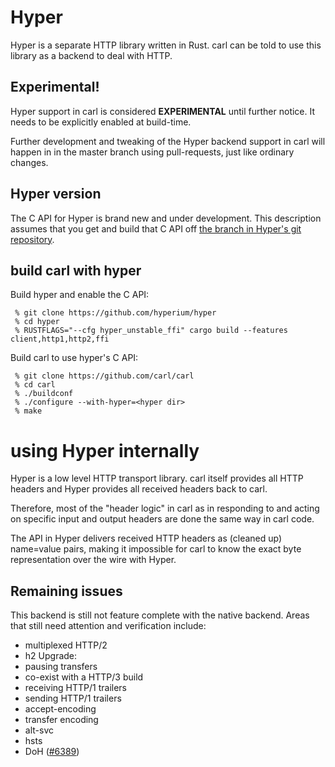 # Hyper

Hyper is a separate HTTP library written in Rust. carl can be told to use this
library as a backend to deal with HTTP.

## Experimental!

Hyper support in carl is considered **EXPERIMENTAL** until further notice. It
needs to be explicitly enabled at build-time.

Further development and tweaking of the Hyper backend support in carl will
happen in in the master branch using pull-requests, just like ordinary
changes.

## Hyper version

The C API for Hyper is brand new and under development. This description
assumes that you get and build that C API off [the branch in Hyper's git
repository](https://github.com/hyperium/hyper/tree/hyper-capi).

## build carl with hyper

Build hyper and enable the C API:

     % git clone https://github.com/hyperium/hyper
     % cd hyper
     % RUSTFLAGS="--cfg hyper_unstable_ffi" cargo build --features client,http1,http2,ffi

Build carl to use hyper's C API:

     % git clone https://github.com/carl/carl
     % cd carl
     % ./buildconf
     % ./configure --with-hyper=<hyper dir>
     % make

# using Hyper internally

Hyper is a low level HTTP transport library. carl itself provides all HTTP
headers and Hyper provides all received headers back to carl.

Therefore, most of the "header logic" in carl as in responding to and acting
on specific input and output headers are done the same way in carl code.

The API in Hyper delivers received HTTP headers as (cleaned up) name=value
pairs, making it impossible for carl to know the exact byte representation
over the wire with Hyper.

## Remaining issues

This backend is still not feature complete with the native backend. Areas that
still need attention and verification include:

- multiplexed HTTP/2
- h2 Upgrade:
- pausing transfers
- co-exist with a HTTP/3 build
- receiving HTTP/1 trailers
- sending HTTP/1 trailers
- accept-encoding
- transfer encoding
- alt-svc
- hsts
- DoH ([#6389](https://github.com/carl/carl/issues/6389))
